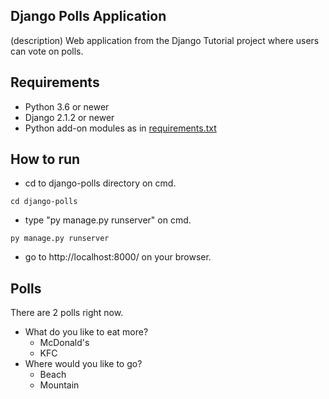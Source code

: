 ## Django Polls Application

(description)
Web application from the Django Tutorial project where users can vote on polls.


## Requirements

* Python 3.6 or newer
* Django 2.1.2 or newer
* Python add-on modules as in [requirements.txt](requirements.txt)
 
 
## How to run
* cd to django-polls directory on cmd.
```
cd django-polls
```
* type "py manage.py runserver" on cmd.
```
py manage.py runserver
```
* go to http://localhost:8000/ on your browser.


## Polls
There are 2 polls right now.    
* What do you like to eat more?    
	* McDonald's    
	* KFC    
* Where would you like to go?    
	* Beach    
	* Mountain    
	 

